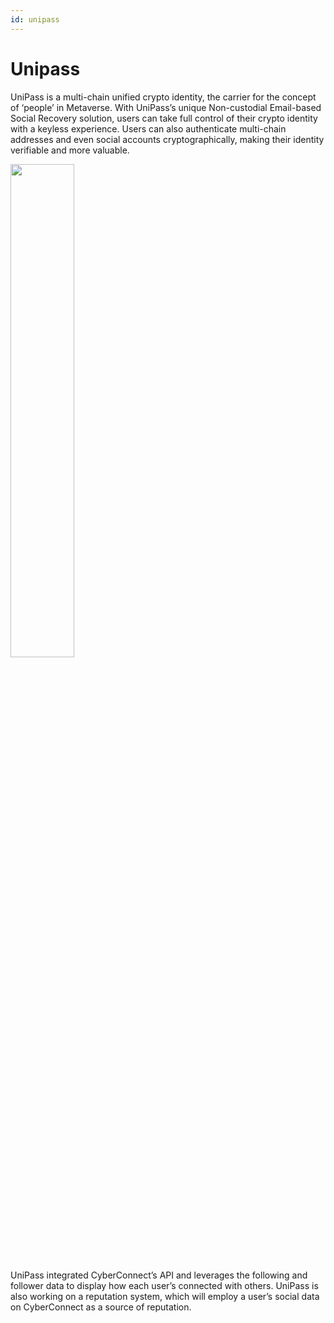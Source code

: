 ```yaml
---
id: unipass
---
```


# Unipass

UniPass is a multi-chain unified crypto identity, the carrier for the concept of ‘people’ in Metaverse. With UniPass’s unique Non-custodial Email-based Social Recovery solution, users can take full control of their crypto identity with a keyless experience. Users can also authenticate multi-chain addresses and even social accounts cryptographically, making their identity verifiable and more valuable.

<div style={{
  "textAlign":"center",
  "marginTop": "10px",
  "marginBottom": "10px"
  }}>
  <img src="https://files.gitbook.com/v0/b/gitbook-x-prod.appspot.com/o/spaces%2FF7jRWxIzybTcOZu4ciPh%2Fuploads%2FTeKqSdnGgGTQ8OfbSNzx%2Fimage-20220113150111733.png?alt=media&token=c326cc7f-2a45-4987-a884-e6b9e901bf89" width="45%"/>
</div>

UniPass integrated CyberConnect’s API and leverages the following and follower data to display how each user’s connected with others. UniPass is also working on a reputation system, which will employ a user’s social data on CyberConnect as a source of reputation.
